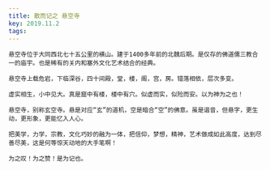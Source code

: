```yaml
---
title: 散而记之 悬空寺
key: 2019.11.2
tags: 
---
```


    悬空寺位于大同西北七十五公里的横山。建于1400多年前的北魏后期。是仅存的佛道儒三教合一的庙宇。也是稀有的关内和塞外文化艺术结合的经典。

    悬空寺上载危岩，下临深谷，四十间殿，堂，楼，阁，宫，房。错落相依，层次多变。

    虚实相生，小中见大。真是窟中有楼，楼中有穴。似虚而实，似险而安。以为神为之也！

    悬空寺，别称玄空寺。悬是对应“玄”的道机，空是暗合“空”的佛意。虽是谐音，但悬字，更生动，更形象，更能忆入人心。

    把美学，力学，宗教，文化巧妙的融为一体，把信仰，梦想，精神，艺术做成如此高度，达到尽善尽美，这是何等惊天动地的大手笔啊！

    为之叹！为之赞！是为记也。

